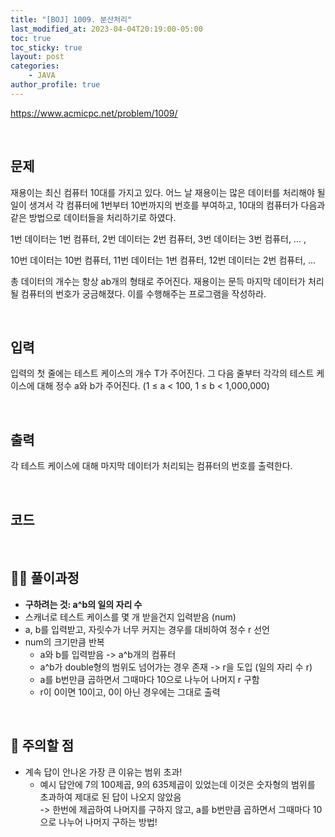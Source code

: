 ```yaml
---
title: "[BOJ] 1009. 분산처리"
last_modified_at: 2023-04-04T20:19:00-05:00
toc: true
toc_sticky: true
layout: post
categories:
    - JAVA
author_profile: true
---
```

<https://www.acmicpc.net/problem/1009/>

<br>

## 문제
재용이는 최신 컴퓨터 10대를 가지고 있다. 어느 날 재용이는 많은 데이터를 처리해야 될 일이 생겨서 각 컴퓨터에 1번부터 10번까지의 번호를 부여하고, 10대의 컴퓨터가 다음과 같은 방법으로 데이터들을 처리하기로 하였다.   

1번 데이터는 1번 컴퓨터, 2번 데이터는 2번 컴퓨터, 3번 데이터는 3번 컴퓨터, ... ,   

10번 데이터는 10번 컴퓨터, 11번 데이터는 1번 컴퓨터, 12번 데이터는 2번 컴퓨터, ...   

총 데이터의 개수는 항상 ab개의 형태로 주어진다. 재용이는 문득 마지막 데이터가 처리될 컴퓨터의 번호가 궁금해졌다. 이를 수행해주는 프로그램을 작성하라.   

<br>

## 입력
입력의 첫 줄에는 테스트 케이스의 개수 T가 주어진다. 그 다음 줄부터 각각의 테스트 케이스에 대해 정수 a와 b가 주어진다. (1 ≤ a < 100, 1 ≤ b < 1,000,000)

<br>

## 출력
각 테스트 케이스에 대해 마지막 데이터가 처리되는 컴퓨터의 번호를 출력한다.

<br>

## 코드

<script src="https://gist.github.com/bokyung124/5a72090d24292a50cc11848c157bc92a.js"></script>

<!-- ```java
import java.util.*;

public class J1009 {
    public static void main(String[] args) {
        Scanner sc = new Scanner(System.in);
        int num = Integer.parseInt(sc.next());
        int a, b, r;

        for (int i = 0; i < num; i++) {
            a = sc.nextInt();
            b = sc.nextInt();
            r = 1;
            for (int j = 0; j < b; j++) {
                r = a * r % 10;
            }
            if (r == 0) r = 10;
            System.out.println(r);
        }
    }
}
``` -->

<br>

## 👩‍💻 풀이과정
- **구하려는 것: a^b의 일의 자리 수**
- 스캐너로 테스트 케이스를 몇 개 받을건지 입력받음 (num)
- a, b를 입력받고, 자릿수가 너무 커지는 경우를 대비하여 정수 r 선언
- num의 크기만큼 반복
    - a와 b를 입력받음 -> a^b개의 컴퓨터
    - a^b가 double형의 범위도 넘어가는 경우 존재 -> r을 도입 (일의 자리 수 r)
    - a를 b번만큼 곱하면서 그때마다 10으로 나누어 나머지 r 구함
    - r이 0이면 10이고, 0이 아닌 경우에는 그대로 출력

<br>

## 👀 주의할 점
- 계속 답이 안나온 가장 큰 이유는 범위 초과!   
    - 예시 답안에 7의 100제곱, 9의 635제곱이 있었는데 이것은 숫자형의 범위를 초과하여 제대로 된 답이 나오지 않았음   
-> 한번에 제곱하여 나머지를 구하지 않고, a를 b번만큼 곱하면서 그때마다 10으로 나누어 나머지 구하는 방법! 
